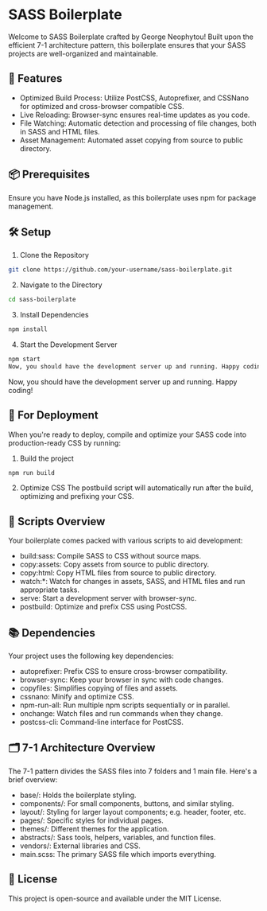 # SASS Boilerplate

Welcome to SASS Boilerplate crafted by George Neophytou! Built upon the efficient 7-1 architecture pattern, this boilerplate ensures that your SASS projects are well-organized and maintainable.

## 🚀 Features

- Optimized Build Process: Utilize PostCSS, Autoprefixer, and CSSNano for optimized and cross-browser compatible CSS.
- Live Reloading: Browser-sync ensures real-time updates as you code.
- File Watching: Automatic detection and processing of file changes, both in SASS and HTML files.
- Asset Management: Automated asset copying from source to public directory.

## 📦 Prerequisites
Ensure you have Node.js installed, as this boilerplate uses npm for package management.

## 🛠 Setup

1. Clone the Repository

```bash
git clone https://github.com/your-username/sass-boilerplate.git
```
2. Navigate to the Directory

```bash
cd sass-boilerplate
```

3. Install Dependencies
```bash
npm install
```

4. Start the Development Server

```bash
npm start
Now, you should have the development server up and running. Happy coding!
```

Now, you should have the development server up and running. Happy coding!

## 🚢 For Deployment
When you're ready to deploy, compile and optimize your SASS code into production-ready CSS by running:

1. Build the project

```bash
npm run build
```

2. Optimize CSS
The postbuild script will automatically run after the build, optimizing and prefixing your CSS.

## 🔧 Scripts Overview
Your boilerplate comes packed with various scripts to aid development:

- build:sass: Compile SASS to CSS without source maps.
- copy:assets: Copy assets from source to public directory.
- copy:html: Copy HTML files from source to public directory.
- watch:*: Watch for changes in assets, SASS, and HTML files and run appropriate tasks.
- serve: Start a development server with browser-sync.
- postbuild: Optimize and prefix CSS using PostCSS.

## 📚 Dependencies
Your project uses the following key dependencies:

- autoprefixer: Prefix CSS to ensure cross-browser compatibility.
- browser-sync: Keep your browser in sync with code changes.
- copyfiles: Simplifies copying of files and assets.
- cssnano: Minify and optimize CSS.
- npm-run-all: Run multiple npm scripts sequentially or in parallel.
- onchange: Watch files and run commands when they change.
- postcss-cli: Command-line interface for PostCSS.

## 🗂 7-1 Architecture Overview
The 7-1 pattern divides the SASS files into 7 folders and 1 main file. Here's a brief overview:

- base/: Holds the boilerplate styling.
- components/: For small components, buttons, and similar styling.
- layout/: Styling for larger layout components; e.g. header, footer, etc.
- pages/: Specific styles for individual pages.
- themes/: Different themes for the application.
- abstracts/: Sass tools, helpers, variables, and function files.
- vendors/: External libraries and CSS.
- main.scss: The primary SASS file which imports everything.

## 📝 License
This project is open-source and available under the MIT License.